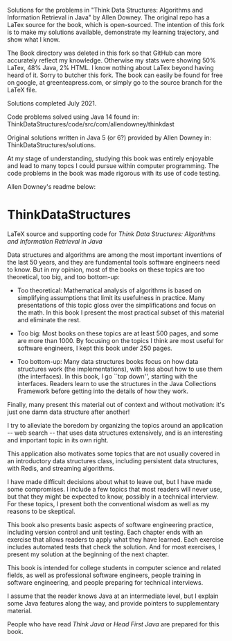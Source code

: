Solutions for the problems in "Think Data Structures: Algorithms and Information Retrieval in Java" by Allen Downey. The original repo has a LaTex source for the book, which is open-sourced. The intention of this fork is to make my solutions available, demonstrate my learning trajectory, and show what I know.

The Book directory was deleted in this fork so that GitHub can more accurately reflect my knowledge. Otherwise my stats were showing 50% LaTex, 48% Java, 2% HTML. I know nothing about LaTex beyond having heard of it. Sorry to butcher this fork. The book can easily be found for free on google, at greenteapress.com, or simply go to the source branch for the LaTeX file.

Solutions completed July 2021.

Code problems solved using Java 14 found in: ThinkDataStructures/code/src/com/allendowney/thinkdast

Original solutions written in Java 5 (or 6?) provided by Allen Downey in: ThinkDataStructures/solutions. 

At my stage of understanding, studying this book was entirely enjoyable and lead to many topcs I could pursue within computer programming. 
The code problems in the book was made rigorous with its use of code testing. 

Allen Downey's readme below:
# ThinkDataStructures

LaTeX source and supporting code for *Think Data Structures: Algorithms and Information Retrieval in Java*


Data structures and algorithms are among the most important inventions
of the last 50 years, and they are fundamental tools
software engineers need to know.  But in my opinion, most of the books
on these topics are too theoretical, too big, and too bottom-up:

* Too theoretical:  Mathematical analysis of algorithms is based
on simplifying assumptions that limit its usefulness in practice.
Many presentations of this topic gloss over the simplifications and
focus on the math.  In this book I present the most practical subset
of this material and eliminate the rest.

* Too big: Most books on these topics are at least 500 pages,
and some are more than 1000.  By focusing on the topics I think are
most useful for software engineers, I kept this book under
250 pages.

* Too bottom-up: Many data structures books focus on how data
  structures work (the implementations), with less about how to use
  them (the interfaces).  In this book, I go ``top down'', starting
  with the interfaces.  Readers learn to use the structures in the
  Java Collections Framework before getting into the details of how
  they work.

Finally, many present this material out of context and without
motivation: it's just one damn data structure after another!

I try to alleviate the boredom by organizing the topics around an
application -- web search -- that uses data structures extensively,
and is an interesting and important topic in its own right.

This application also motivates some topics that are not usually
covered in an introductory data structures class, including persistent
data structures, with Redis, and streaming algorithms.

I have made difficult decisions about what to leave out, but 
I have made some compromises.  I include a few topics
that most readers will never use, but that they might be expected to
know, possibly in a technical interview.  For these topics, I
present both the conventional wisdom as well as my reasons to be
skeptical. 

This book also presents basic aspects of software engineering practice,
including version control and unit testing.  Each chapter ends with
an exercise that allows readers to apply what they have learned.
Each exercise includes automated tests that check the solution.
And for most exercises, I present my solution at the beginning of
the next chapter.

This book is intended for college students in computer science and related
fields, as well as professional software engineers, people training in
software engineering, and people preparing for technical interviews.

I assume that the reader knows Java at an intermediate level,
but I explain some Java features along the way, and provide pointers
to supplementary material.

People who have read *Think Java* or *Head First
Java* are prepared for this book.
